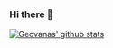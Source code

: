 ### Hi there 👋

[![Geovanas' github stats](https://github-readme-stats.vercel.app/api?username=geovanathome&show_icons=true&theme=tokyonight&count_private=trueinclude_all_commits=true)](https://github.com/anuraghazra/github-readme-stats)

<!--
**geovanathome/geovanathome** is a ✨ _special_ ✨ repository because its `README.md` (this file) appears on your GitHub profile.

Here are some ideas to get you started:

- 🔭 I’m currently working on ...
- 🌱 I’m currently learning ...
- 👯 I’m looking to collaborate on ...
- 🤔 I’m looking for help with ...
- 💬 Ask me about ...
- 📫 How to reach me: ...
- 😄 Pronouns: ...
- ⚡ Fun fact: ...
-->
